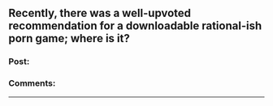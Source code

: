 ## Recently, there was a well-upvoted recommendation for a downloadable rational-ish porn game; where is it?

### Post:



### Comments:

---

